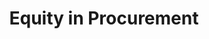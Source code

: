 ---
title: "Equity in Procurement "
description: "This page provides quick access to government wide policy on small business procurement strategies and access to the federal marketplace. Access the page for latest copies of policy, agency small business policies, and the small business landscape. "
url-link: "https://www.acquisitiongateway.gov/category-management/resources/4259"
type: "HTML"
gov-only: "false"
is-external: "true"
publication-date: "August 01, 2023"
reading-time: "10"
resource-type: "Guidance"
filter: "small-business"
audience: "industry-all-businesses"
branded-offerings: "small-business-support"
---